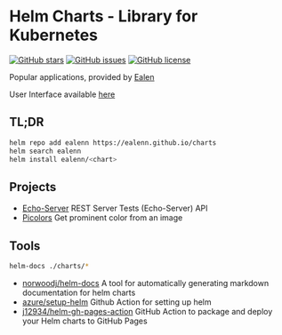 # Helm Charts - Library for Kubernetes

[![GitHub stars](https://img.shields.io/github/stars/Ealenn/Echo-Server?style=for-the-badge)](https://github.com/Ealenn/Echo-Server/stargazers)
[![GitHub issues](https://img.shields.io/github/issues/Ealenn/Echo-Server?style=for-the-badge)](https://github.com/Ealenn/Echo-Server/issues)
[![GitHub license](https://img.shields.io/github/license/Ealenn/Echo-Server?style=for-the-badge)](https://github.com/Ealenn/Echo-Server)

Popular applications, provided by [Ealen](https://ealenn.github.io/helm-ui)

User Interface available [here](https://ealenn.github.io/helm-ui)

## TL;DR

```bash
helm repo add ealenn https://ealenn.github.io/charts
helm search ealenn
helm install ealenn/<chart>
```

## Projects

- [Echo-Server](https://ealenn.github.io/helm-ui/#/chart/echo-server) REST Server Tests (Echo-Server) API
- [Picolors](https://ealenn.github.io/helm-ui/#/chart/picolors) Get prominent color from an image

## Tools

```bash
helm-docs ./charts/*
```

- [norwoodj/helm-docs](https://github.com/norwoodj/helm-docs) A tool for automatically generating markdown documentation for helm charts
- [azure/setup-helm](https://github.com/Azure/setup-helm) Github Action for setting up helm
- [j12934/helm-gh-pages-action](https://github.com/J12934/helm-gh-pages-action) GitHub Action to package and deploy your Helm charts to GitHub Pages
